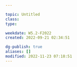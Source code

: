 ---
topic: Untitled
class: 
type: 

weekdate: W5.2-F2022
created: 2022-09-21 02:34:51

dg-publish: true
aliases: []
modified: 2022-11-23 07:18:51
---

